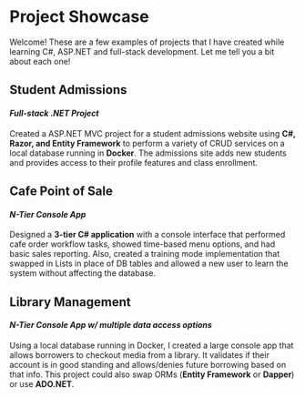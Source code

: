 # Project Showcase
Welcome! These are a few examples of projects that I have created while learning C#, ASP.NET and full-stack development. Let me tell you a bit about each one!

## Student Admissions
#### *Full-stack .NET Project*
Created a ASP.NET MVC project for a student admissions website using **C#, Razor, and Entity Framework** to perform a variety of CRUD services on a local database running in **Docker**. The admissions site adds new students and provides access to their profile features and class enrollment.

## Cafe Point of Sale
#### *N-Tier Console App*
Designed a **3-tier C# application** with a console interface that performed cafe order workflow tasks, showed time-based menu options, and had basic sales reporting. Also, created a training mode implementation that swapped in Lists in place of DB tables and allowed a new user to learn the system without affecting the database.

## Library Management
#### *N-Tier Console App w/ multiple data access options*
Using a local database running in Docker, I created a large console app that allows borrowers to checkout media from a library. It validates if their account is in good standing and allows/denies future borrowing based on that info. This project could also swap ORMs (**Entity Framework** or **Dapper**) or use **ADO.NET**.
